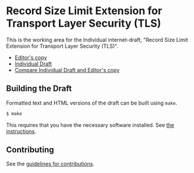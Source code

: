 # Record Size Limit Extension for Transport Layer Security (TLS)

This is the working area for the Individual internet-draft, "Record Size Limit Extension for Transport Layer Security (TLS)".

* [Editor's copy](https://martinthomson.github.io/tls-record-limit/)
* [Individual Draft](https://tools.ietf.org/html/draft-thomson-tls-record-limit)
* [Compare Individual Draft and Editor's copy](https://tools.ietf.org/rfcdiff?url1=https://tools.ietf.org/id/draft-thomson-tls-record-limit.txt&url2=https://martinthomson.github.io/tls-record-limit/draft-thomson-tls-record-limit.txt)


## Building the Draft

Formatted text and HTML versions of the draft can be built using `make`.

```sh
$ make
```

This requires that you have the necessary software installed.  See
[the instructions](https://github.com/martinthomson/i-d-template/blob/master/doc/SETUP.md).


## Contributing

See the
[guidelines for contributions](https://github.com/martinthomson/tls-record-limit/blob/master/CONTRIBUTING.md).
